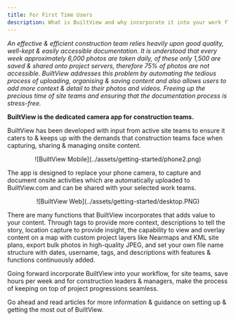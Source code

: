 ```yaml
---
title: For First Time Users
description: What is BuiltView and why incorporate it into your work flow?
---
```


_An effective & efficient construction team relies heavily upon good quality, well-kept & easily accessible documentation. It is understood that every week approximately 6,000 photos are taken daily, of these only 1,500 are saved & shared onto project servers, therefore 75% of photos are not accessible. BuiltView addresses this problem by automating the tedious process of uploading, organising & saving content and also allows users to add more context & detail to their photos and videos. Freeing up the precious time of site teams and ensuring that the documentation process is stress-free._

**BuiltView is the dedicated camera app for construction teams.**

BuiltView has been developed with input from active site teams to ensure it caters to & keeps up with the demands that construction teams face when capturing, sharing & managing onsite content. 

<center>
![BuiltView Mobile](../assets/getting-started/phone2.png)
</center>

The app is designed to replace your phone camera, to capture and document onsite activities which are automatically uploaded to BuiltView.com and can be shared with your selected work teams.

<center>
![BuiltView Web](../assets/getting-started/desktop.PNG)
</center>

There are many functions that BuiltView incorporates that adds value to your content. Through tags to provide more context, descriptions to tell the story, location capture to provide insight, the capability to view and overlay content on a map with custom project layers like Nearmaps and KML site plans, export bulk photos in high-quality JPEG, and set your own file name structure with dates, username, tags, and descriptions with features & functions continuously added. 

Going forward incorporate BuiltView into your workflow, for site teams, save hours per week and for construction leaders & managers, make the process of keeping on top of project progressions seamless. 

Go ahead and read articles for more information & guidance on setting up & getting the most out of BuiltView. 
